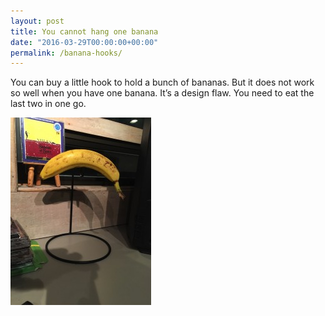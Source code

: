 ```yaml
---
layout: post
title: You cannot hang one banana
date: "2016-03-29T00:00:00+00:00"
permalink: /banana-hooks/
---
```


You can buy a little hook to hold a bunch of bananas. But it does not work so well when you have one banana. It’s a design flaw. You need to eat the last two in one go.

![Banana hook](/assets/img/banana-hook.jpeg)
